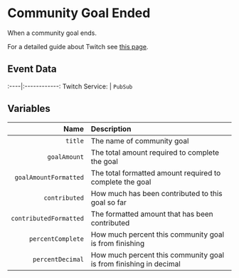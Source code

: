 # Community Goal Ended
When a community goal ends.

For a detailed guide about Twitch see [this page](/Platforms/Twitch).

## Event Data
:----|:------------:
Twitch Service: | `PubSub`

## Variables
Name | Description
----:|:------------
`title` | The name of community goal
`goalAmount` | The total amount required to complete the goal
`goalAmountFormatted` | The total formatted amount required to complete the goal
`contributed` | How much has been contributed to this goal so far
`contributedFormatted` | The formatted amount that has been contributed
`percentComplete` | How much percent this community goal is from finishing
`percentDecimal` | How much percent this community goal is from finishing in decimal